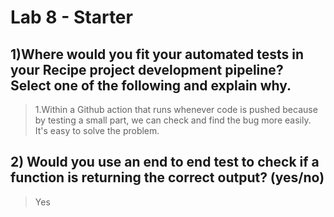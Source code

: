 # Lab 8 - Starter

## 1)Where would you fit your automated tests in your Recipe project development pipeline? Select one of the following and explain why.

> 1.Within a Github action that runs whenever code is pushed because by testing a small part, we can check and find the bug more easily. It's easy to solve the problem.

## 2) Would you use an end to end test to check if a function is returning the correct output? (yes/no)

> Yes